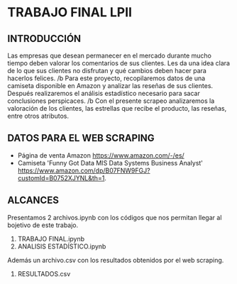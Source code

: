 # TRABAJO FINAL LPII

## INTRODUCCIÓN
Las empresas que desean permanecer en el mercado durante mucho tiempo deben valorar los comentarios de sus clientes. Les da una idea clara de lo que sus clientes no disfrutan y qué cambios deben hacer para hacerlos felices.
/b
Para este proyecto, recopilaremos datos de una camiseta disponible en Amazon y analizar las reseñas de sus clientes. Después realizaremos el análisis estadístico necesario para sacar conclusiones perspicaces.
/b
Con el presente scrapeo analizaremos la valoración de los clientes, las estrellas que recibe el producto, las reseñas, entre otros atributos.

## DATOS PARA EL WEB SCRAPING 

- Página de venta Amazon https://www.amazon.com/-/es/
- Camiseta 'Funny Got Data MIS Data Systems Business Analyst' https://www.amazon.com/dp/B07FNW9FGJ?customId=B0752XJYNL&th=1.

## ALCANCES
Presentamos 2 archivos.ipynb con los códigos que nos permitan llegar al bojetivo de este trabajo.
1. TRABAJO FINAL.ipynb
2. ANALISIS ESTADÍSTICO.ipynb

Además un archivo.csv con los resultados obtenidos por el web scraping.
1. RESULTADOS.csv

